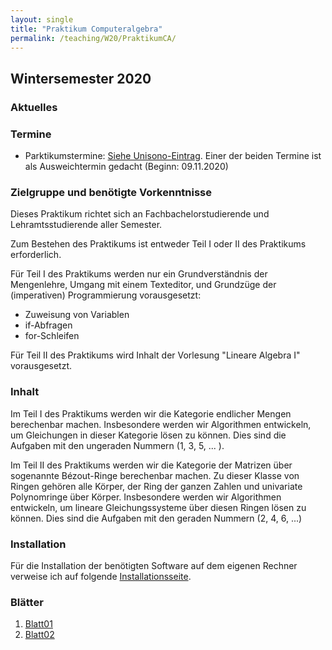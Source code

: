 ```yaml
---
layout: single
title: "Praktikum Computeralgebra"
permalink: /teaching/W20/PraktikumCA/
---
```


## Wintersemester 2020

### Aktuelles

### Termine

* Parktikumstermine: [Siehe Unisono-Eintrag](https://unisono.uni-siegen.de/). Einer der beiden Termine ist als Ausweichtermin gedacht (Beginn: 09.11.2020)

### Zielgruppe und benötigte Vorkenntnisse

Dieses Praktikum richtet sich an Fachbachelorstudierende und Lehramtsstudierende aller Semester.

Zum Bestehen des Praktikums ist entweder Teil I oder II des Praktikums erforderlich.

Für Teil I des Praktikums werden nur ein Grundverständnis der Mengenlehre, Umgang mit einem Texteditor, und Grundzüge der (imperativen) Programmierung vorausgesetzt:
* Zuweisung von Variablen
* if-Abfragen
* for-Schleifen

Für Teil II des Praktikums wird Inhalt der Vorlesung "Lineare Algebra I" vorausgesetzt.

### Inhalt

Im Teil I des Praktikums werden wir die Kategorie endlicher Mengen
berechenbar machen. Insbesondere werden wir Algorithmen entwickeln, um
Gleichungen in dieser Kategorie lösen zu können. Dies sind die
Aufgaben mit den ungeraden Nummern (1, 3, 5, ... ).

Im Teil II des Praktikums werden wir die Kategorie der Matrizen über
sogenannte Bézout-Ringe berechenbar machen. Zu dieser Klasse von
Ringen gehören alle Körper, der Ring der ganzen Zahlen und univariate
Polynomringe über Körper. Insbesondere werden wir Algorithmen
entwickeln, um lineare Gleichungssysteme über diesen Ringen lösen zu
können. Dies sind die Aufgaben mit den geraden Nummern (2, 4, 6, ...)

### Installation

Für die Installation der benötigten Software auf dem eigenen Rechner
verweise ich auf folgende [Installationsseite](https://homalg-project.github.io/docs/installation).

### Blätter

1. [Blatt01](https://algebra.mathematik.uni-siegen.de/barakat/Lehre/WS20/Praktikum/Uebungen/blatt01.pdf)
2. [Blatt02](https://algebra.mathematik.uni-siegen.de/barakat/Lehre/WS20/Praktikum/Uebungen/blatt02.pdf)

<!--
3. [Blatt03](https://algebra.mathematik.uni-siegen.de/barakat/Lehre/WS20/Praktikum/Uebungen/blatt03.pdf)
4. [Blatt04](https://algebra.mathematik.uni-siegen.de/barakat/Lehre/WS20/Praktikum/Uebungen/blatt04.pdf)
5. [Blatt05](https://algebra.mathematik.uni-siegen.de/barakat/Lehre/WS20/Praktikum/Uebungen/blatt05.pdf)
6. [Blatt06](https://algebra.mathematik.uni-siegen.de/barakat/Lehre/WS20/Praktikum/Uebungen/blatt06.pdf)
7. [Blatt07](https://algebra.mathematik.uni-siegen.de/barakat/Lehre/WS20/Praktikum/Uebungen/blatt07.pdf)
8. [Blatt08](https://algebra.mathematik.uni-siegen.de/barakat/Lehre/WS20/Praktikum/Uebungen/blatt08.pdf)

-->